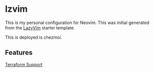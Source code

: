 # lzvim

This is my personal configuration for Neovim. This was initial generated from the [LazyVim](https://github.com/LazyVim/LazyVim) starter template.

This is deployed is chezmoi.

## Features

[Terraform Support](./docs/terraform.md)
